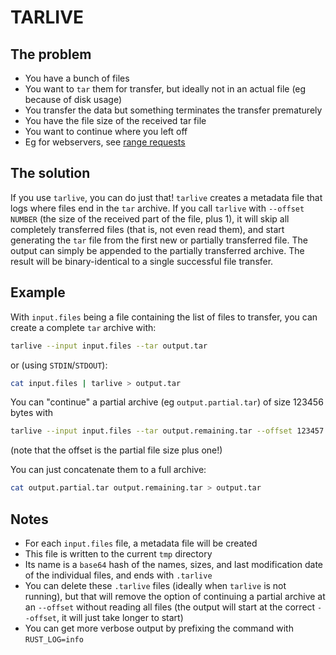# TARLIVE

## The problem
- You have a bunch of files
- You want to `tar` them for transfer, but ideally not in an actual file (eg because of disk usage)
- You transfer the data but something terminates the transfer prematurely
- You have the file size of the received tar file
- You want to continue where you left off
- Eg for webservers, see [range requests](https://developer.mozilla.org/en-US/docs/Web/HTTP/Range_requests)

## The solution
If you use `tarlive`, you can do just that! `tarlive` creates a metadata file that logs where files end in the `tar` archive.
If you call `tarlive` with `--offset NUMBER` (the size of the received part of the file, plus 1), it will skip all completely transferred files (that is, not even read them), and start generating the `tar` file from the first new or partially transferred file.
The output can simply be appended to the partially transferred archive.
The result will be binary-identical to a single successful file transfer.

## Example
With `input.files` being a file containing the list of files to transfer, you can create a complete `tar` archive with:
```bash
tarlive --input input.files --tar output.tar
```
or (using `STDIN`/`STDOUT`):
```bash
cat input.files | tarlive > output.tar
```


You can "continue" a partial archive (eg `output.partial.tar`) of size 123456 bytes with
```bash
tarlive --input input.files --tar output.remaining.tar --offset 123457
```
(note that the offset is the partial file size plus one!)

You can just concatenate them to a full archive:
```bash
cat output.partial.tar output.remaining.tar > output.tar
```

## Notes
- For each `input.files` file, a metadata file will be created
- This file is written to the current `tmp` directory
- Its name is a `base64` hash of the names, sizes, and last modification date of the individual files, and ends with `.tarlive`
- You can delete these `.tarlive` files (ideally when `tarlive` is not running), but that will remove the option of continuing a partial archive at an `--offset` without reading all files (the output will start at the correct `--offset`, it will just take longer to start)
- You can get more verbose output by prefixing the command with `RUST_LOG=info`
